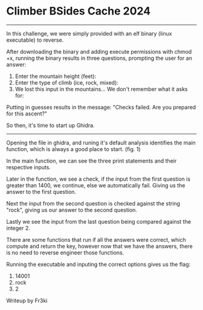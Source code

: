# Climber BSides Cache 2024
---

In this challenge, we were simply provided with an elf binary (linux executable) to reverse.

After downloading the binary and adding execute permissions with chmod +x, running the binary results in three questions, prompting the user for an answer:
1. Enter the mountain height (feet):
2. Enter the type of climb (ice, rock, mixed):
3. We lost this input in the mountains... We don't remember what it asks for:

Putting in guesses results in the message: "Checks failed. Are you prepared for this ascent?"

So then, it's time to start up Ghidra.

---

Opening the file in ghidra, and runing it's default analysis identifies the main function, which is always a good place to start. (fig. 1)

In the main function, we can see the three print statements and their respective inputs.

Later in the function, we see a check, if the input from the first question is greater than 1400, we continue, else we automatically fail. Giving us the answer to the first question.

Next the input from the second question is checked against the string "rock", giving us our answer to the second question.

Lastly we see the input from the last question being compared against the integer 2.

There are some functions that run if all the answers were correct, which compute and return the key, however now that we have the answers, there is no need to reverse engineer those functions.

Running the executable and inputing the correct options gives us the flag:
1. 14001
2. rock
3. 2

Writeup by Fr3ki
